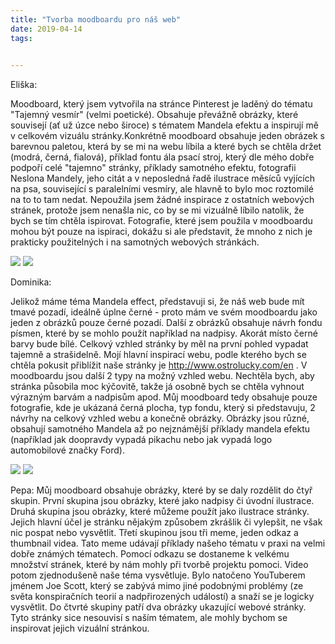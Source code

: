 ```yaml
---
title: "Tvorba moodboardu pro náš web" 
date: 2019-04-14
tags: 
    

---
```

Eliška:

Moodboard, který jsem vytvořila na stránce Pinterest je laděný do tématu "Tajemný vesmír" (velmi poetické). Obsahuje převážně obrázky, které souvisejí (ať už úzce nebo široce) s tématem Mandela efektu a inspirují mě v celkovém vizuálu stránky.Konkrétně moodboard obsahuje jeden obrázek s barevnou paletou, která by se mi na webu líbila a které bych se chtěla držet (modrá, černá, fialová), příklad fontu ála psací stroj, který dle mého dobře podpoří celé "tajemno" stránky, příklady samotného efektu, fotografii Neslona Mandely, jeho citát a v neposledná řadě ilustrace měsíců vyjících na psa, související s paralelními vesmíry, ale hlavně to bylo moc roztomilé na to to tam nedat. Nepoužila jsem žádné inspirace z ostatních webových stránek, protože jsem nenašla nic, co by se mi vizuálně líbilo natolik, že bych se tím chtěla ispirovat. Fotografie, které jsem použila v moodboardu mohou být pouze na ispiraci, dokážu si ale představit, že mnoho z nich je prakticky použitelných i na samotných webových stránkách. 

![](https://i.pinimg.com/originals/46/5e/8d/465e8db900f964fc31708be513bdb3a8.png)
![](https://i.pinimg.com/originals/34/cc/3c/34cc3ca20d862da9f4101f4d1c13f029.png)

Dominika:

Jelikož máme téma Mandela effect, představuji si, že náš web bude mít tmavé pozadí, ideálně úplne černé - proto mám ve svém moodboardu jako jeden z obrázků pouze černé pozadí. Další z obrázků obsahuje návrh fondu písmen, které by se mohlo použít například na nadpisy. Akorát místo černé barvy bude bílé. Celkový vzhled stránky by měl na první pohled vypadat tajemně a strašidelně. Mojí hlavní inspirací webu, podle kterého bych se chtěla pokusit přiblížit naše stránky je http://www.ostrolucky.com/en . V moodboardu jsou další 2 typy na možný vzhled webu. Nechtěla bych, aby stránka působila moc kýčovitě, takže já osobně bych se chtěla vyhnout výrazným barvám a nadpisům apod. Můj moodboard tedy obsahuje pouze fotografie, kde je ukázaná černá plocha, typ fondu, který si představuju, 2 návrhy na celkový vzhled webu a konečně obrázky. Obrázky jsou různé, obsahují samotného Mandela až po nejznámější příklady mandela efektu (například jak doopravdy vypadá pikachu nebo jak vypadá logo automobilové značky Ford).

![](https://i.pinimg.com/originals/2b/c5/38/2bc538102e341c7f0325a096a5271ad5.png)
![](https://i.pinimg.com/originals/a4/af/91/a4af913164d65179f90414a10ddf4d5f.png)

Pepa:
Můj moodboard obsahuje obrázky, které by se daly rozdělit do čtyř skupin. První skupina jsou obrázky, které jako nadpisy či úvodní ilustrace. Druhá skupina jsou obrázky, které můžeme použít jako ilustrace stránky. Jejich hlavní účel je stránku nějakým způsobem zkrášlik či vylepšit, ne však nic pospat nebo vysvětlit. Třetí skupinou jsou tři meme, jeden odkaz a thumbnail videa. Tato meme udávají příklady našeho tématu v praxi na velmi dobře známých tématech. Pomocí odkazu se dostaneme k velkému množství stránek, které by nám mohly při tvorbě projektu pomoci. Video potom zjednodušeně naše téma vysvětluje. Bylo natočeno YouTuberem jménem Joe Scott, který se zabývá mimo jiné  podobnými problémy (ze světa konspiračních teorií a nadpřirozených událostí) a snaží se je logicky vysvětlit. Do čtvrté skupiny patří dva obrázky ukazující webové stránky. Tyto stránky sice nesouvisí s naším tématem, ale mohly bychom se inspirovat jejich vizuální stránkou. 

[](https://is.muni.cz/www/481227/screen_moodboardu.png)
